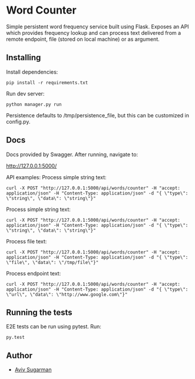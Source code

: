 # Word Counter

Simple persistent word frequency service built using Flask. Exposes an API which provides frequency lookup and can process text delivered from a remote endpoint, file (stored on local machine) or as argument.

## Installing
Install dependencies:
```
pip install -r requirements.txt
```
Run dev server:
```
python manager.py run
```

Persistence defaults to /tmp/persistence_file, but this can be customized in config.py. 

## Docs
Docs provided by Swagger. After running, navigate to:
 
http://127.0.0.1:5000/

API examples:
Process simple string text:
```
curl -X POST "http://127.0.0.1:5000/api/words/counter" -H "accept: application/json" -H "Content-Type: application/json" -d "{ \"type\": \"string\", \"data\": \"string\"}"
```
Process simple string text:
```
curl -X POST "http://127.0.0.1:5000/api/words/counter" -H "accept: application/json" -H "Content-Type: application/json" -d "{ \"type\": \"string\", \"data\": \"string\"}"
```
Process file text:
```
curl -X POST "http://127.0.0.1:5000/api/words/counter" -H "accept: application/json" -H "Content-Type: application/json" -d "{ \"type\": \"file\", \"data\": \"/tmp/file\"}"
```
Process endpoint text:
```
curl -X POST "http://127.0.0.1:5000/api/words/counter" -H "accept: application/json" -H "Content-Type: application/json" -d "{ \"type\": \"url\", \"data\": \"http://www.google.com\"}"
```

## Running the tests

E2E tests can be run using pytest. Run:
```
py.test
```

## Author

* [Aviv Sugarman](https://github.com/avivsugarman)


